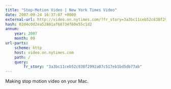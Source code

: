 ```yaml
---
title: "Stop-Motion Video | New York Times Video"
date: 2007-09-24 16:37:07 +0000
external-url: http://video.on.nytimes.com/?fr_story=3a3bc11ceb52c838f2992a07c517eb1bd5db77ab
hash: 02d4c0d2ea52801af68734f60e55c1d2
annum:
    year: 2007
    month: 09
url-parts:
    scheme: http
    host: video.on.nytimes.com
    path: /
    query:
        fr_story: "3a3bc11ceb52c838f2992a07c517eb1bd5db77ab"
---
```


Making stop motion video on your Mac.
